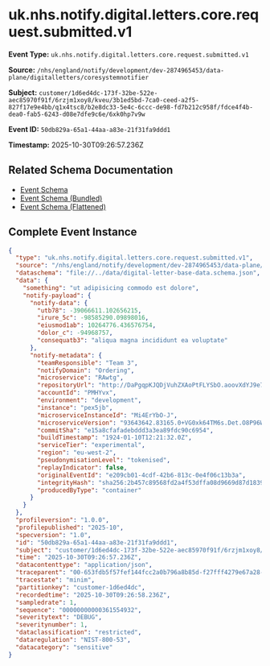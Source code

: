 # uk.nhs.notify.digital.letters.core.request.submitted.v1

**Event Type:** `uk.nhs.notify.digital.letters.core.request.submitted.v1`

**Source:** `/nhs/england/notify/development/dev-2874965453/data-plane/digitalletters/coresystemnotifier`

**Subject:** `customer/1d6ed4dc-173f-32be-522e-aec85970f91f/6rzjm1xoy8/kveu/3b1ed5bd-7ca0-ceed-a2f5-827f17e9e4bb/q1x4tsc8/b2e8dc33-5e4c-6ccc-de98-fd7b212c958f/fdce4f4b-dea0-fab5-6243-d08e7dfe9c6e/6xk0hp7v9w`

**Event ID:** `50db829a-65a1-44aa-a83e-21f31fa9ddd1`

**Timestamp:** 2025-10-30T09:26:57.236Z

## Related Schema Documentation

- [Event Schema](../uk.nhs.notify.digital.letters.core.request.submitted.v1.schema.md)
- [Event Schema (Bundled)](../uk.nhs.notify.digital.letters.core.request.submitted.v1.bundle.schema.md)
- [Event Schema (Flattened)](../uk.nhs.notify.digital.letters.core.request.submitted.v1.flattened.schema.md)

## Complete Event Instance

```json
{
  "type": "uk.nhs.notify.digital.letters.core.request.submitted.v1",
  "source": "/nhs/england/notify/development/dev-2874965453/data-plane/digitalletters/coresystemnotifier",
  "dataschema": "file://../data/digital-letter-base-data.schema.json",
  "data": {
    "something": "ut adipisicing commodo est dolore",
    "notify-payload": {
      "notify-data": {
        "utb78": -39066611.102656215,
        "irure_5c": -98585290.09898016,
        "eiusmod1ab": 10264776.436576754,
        "dolor_c": -94968757,
        "consequatb3": "aliqua magna incididunt ea voluptate"
      },
      "notify-metadata": {
        "teamResponsible": "Team 3",
        "notifyDomain": "Ordering",
        "microservice": "RAwtg",
        "repositoryUrl": "http://DaPgqpKJQDjVuhZXAoPtFLYSbO.aoovXdYJ9e7Ywhsa7kgrjBAosR0i-czqzDFzLhVGQNzNKBs3Xn1SBifIfJJfPeUARU8Jbj.PnP12A95.",
        "accountId": "PMHYvx",
        "environment": "development",
        "instance": "pex5jb",
        "microserviceInstanceId": "Mi4ErYbO-J",
        "microserviceVersion": "93643642.83165.0+VG0xk64TM6s.Det.O8P96WXyCW",
        "commitSha": "e15a8cfafadebddd3a3ea89fdc90c6954",
        "buildTimestamp": "1924-01-10T12:21:32.0Z",
        "serviceTier": "experimental",
        "region": "eu-west-2",
        "pseudonymisationLevel": "tokenised",
        "replayIndicator": false,
        "originalEventId": "e209cb01-4cdf-42b6-813c-0e4f06c13b3a",
        "integrityHash": "sha256:2b457c89568fd2a4f53dffa08d9669d87d18395122611d098ae1154725b378fa",
        "producedByType": "container"
      }
    }
  },
  "profileversion": "1.0.0",
  "profilepublished": "2025-10",
  "specversion": "1.0",
  "id": "50db829a-65a1-44aa-a83e-21f31fa9ddd1",
  "subject": "customer/1d6ed4dc-173f-32be-522e-aec85970f91f/6rzjm1xoy8/kveu/3b1ed5bd-7ca0-ceed-a2f5-827f17e9e4bb/q1x4tsc8/b2e8dc33-5e4c-6ccc-de98-fd7b212c958f/fdce4f4b-dea0-fab5-6243-d08e7dfe9c6e/6xk0hp7v9w",
  "time": "2025-10-30T09:26:57.236Z",
  "datacontenttype": "application/json",
  "traceparent": "00-653fdb5f57fef144fcc2a0b796a8b85d-f27fff4279e67a28-01",
  "tracestate": "minim",
  "partitionkey": "customer-1d6ed4dc",
  "recordedtime": "2025-10-30T09:26:58.236Z",
  "sampledrate": 1,
  "sequence": "00000000000361554932",
  "severitytext": "DEBUG",
  "severitynumber": 1,
  "dataclassification": "restricted",
  "dataregulation": "NIST-800-53",
  "datacategory": "sensitive"
}
```
